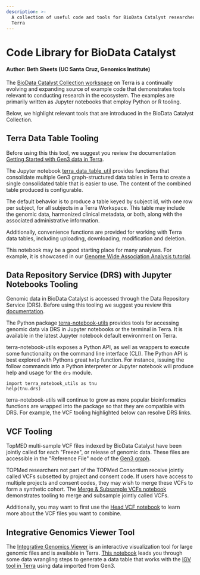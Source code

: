 ```yaml
---
description: >-
  A collection of useful code and tools for BioData Catalyst researchers on
  Terra
---
```


# Code Library for BioData Catalyst

#### Author: Beth Sheets \(UC Santa Cruz, Genomics Institute\)

The [BioData Catalyst Collection workspace](https://terra.biodatacatalyst.nhlbi.nih.gov/#workspaces/biodata-catalyst/BioData%20Catalyst%20Collection) on Terra is a continually evolving and expanding source of example code that demonstrates tools relevant to conducting research in the ecosystem. The examples are primarily written as Jupyter notebooks that employ Python or R tooling. 

Below, we highlight relevant tools that are introduced in the BioData Catalyst Collection. 

## Terra Data Table Tooling

Before using this this tool, we suggest you review the documentation [Getting Started with Gen3 data in Terra](https://support.terra.bio/hc/en-us/articles/360038087312). 

The Jupyter notebook [terra\_data\_table\_util](https://app.terra.bio/#workspaces/biodata-catalyst/BioData%20Catalyst%20Collection/notebooks/launch/terra_data_table_util.ipynb) provides functions that consolidate multiple Gen3 graph-structured data tables in Terra to create a single consolidated table that is easier to use. The content of the combined table produced is configurable.

The default behavior is to produce a table keyed by subject id, with one row per subject, for all subjects in a Terra Workspace. This table may include the genomic data, harmonized clinical metadata, or both, along with the associated administrative information.

Additionally, convenience functions are provided for working with Terra data tables, including uploading, downloading, modification and deletion.  

This notebook may be a good starting place for many analyses. For example, it is showcased in our [Genome Wide Association Analysis tutorial](https://terra.biodatacatalyst.nhlbi.nih.gov/#workspaces/biodata-catalyst/BioData%20Catalyst%20GWAS%201000%20Genomes%20Tutorial). 

## Data Repository Service \(DRS\) with Jupyter Notebooks Tooling

Genomic data in BioData Catalyst is accessed through the Data Repository Service \(DRS\). Before using this tooling we suggest you review this [documentation](https://support.terra.bio/hc/en-us/articles/360039330211).

The Python package [terra-notebook-utils](https://github.com/DataBiosphere/terra-notebook-utils) provides tools for accessing genomic data via DRS in Jupyter notebooks or the terminal in Terra. It is available in the latest Jupyter notebook default environment on Terra.  

terra-notebook-utils exposes a Python API, as well as wrappers to execute some functionality on the command line interface \(CLI\). The Python API is best explored with Pythons great `help` function. For instance, issuing the follow commands into a Python interpreter or Jupyter notebook will produce help and usage for the `drs` module.

```text
import terra_notebook_utils as tnu
help(tnu.drs)
```

terra-notebook-utils will continue to grow as more popular bioinformatics functions are wrapped into the package so that they are compatible with DRS. For example, the VCF tooling highlighted below can resolve DRS links. 

## VCF Tooling

TopMED multi-sample VCF files indexed by BioData Catalyst have been jointly called for each "Freeze", or release of genomic data. These files are accessible in the "Reference File" node of the [Gen3 graph](https://gen3.biodatacatalyst.nhlbi.nih.gov/DD). 

TOPMed researchers not part of the TOPMed Consortium receive jointly called VCFs subsetted by project and consent code. If users have access to multiple projects and consent codes, they may wish to merge these VCFs to form a synthetic cohort. The [Merge & Subsample VCFs notebook ](https://terra.biodatacatalyst.nhlbi.nih.gov/#workspaces/biodata-catalyst/BioData%20Catalyst%20Collection/notebooks/launch/VCF%20Merge%20and%20Subsample%20Tutorial.ipynb)demonstrates tooling to merge and subsample jointly called VCFs.

Additionally, you may want to first use the [Head VCF notebook](https://terra.biodatacatalyst.nhlbi.nih.gov/#workspaces/biodata-catalyst/BioData%20Catalyst%20Collection/notebooks/launch/head-vcf-gz.ipynb) to learn more about the VCF files you want to combine. 

##  Integrative Genomics Viewer Tool

The [Integrative Genomics Viewer](http://software.broadinstitute.org/software/igv/) is an interactive visualization tool for large genomic files and is available in Terra. [This notebook](https://terra.biodatacatalyst.nhlbi.nih.gov/#workspaces/biodata-catalyst/BioData%20Catalyst%20Collection/notebooks/launch/Prepare%20Gen3%20data%20for%20input%20into%20the%20Integrative%20Genomics%20Viewer%20%28IGV%29%20in%20Terra%20.ipynb) leads you through some data wrangling steps to generate a data table that works with the [IGV tool in Terra](https://support.terra.bio/hc/en-us/articles/360029654831-Viewing-IGV-tracks-of-BAM-files-in-your-workspace-data) using data imported from Gen3.







